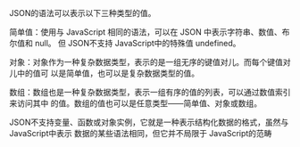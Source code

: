 JSON的语法可以表示以下三种类型的值。 

 简单值：使用与 JavaScript 相同的语法，可以在 JSON 中表示字符串、数值、布尔值和 null。 但 JSON不支持 JavaScript中的特殊值 undefined。 

 对象：对象作为一种复杂数据类型，表示的是一组无序的键值对儿。而每个键值对儿中的值可 以是简单值，也可以是复杂数据类型的值。 

 数组：数组也是一种复杂数据类型，表示一组有序的值的列表，可以通过数值索引来访问其中 的值。数组的值也可以是任意类型——简单值、对象或数组。 

JSON不支持变量、函数或对象实例，它就是一种表示结构化数据的格式，虽然与 JavaScript中表示 数据的某些语法相同，但它并不局限于 JavaScript的范畴

